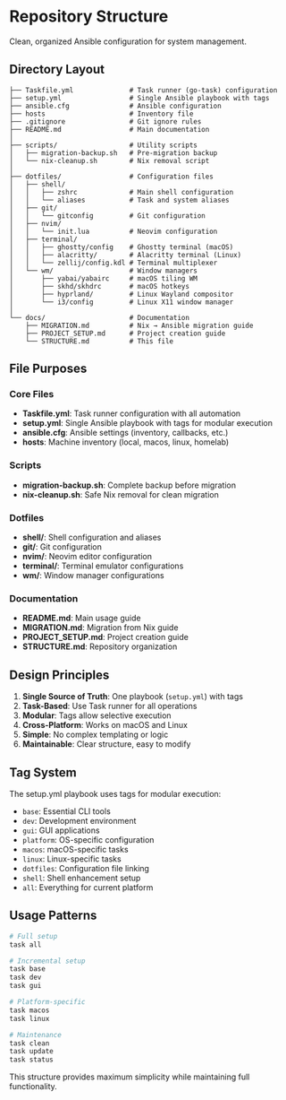 # Repository Structure

Clean, organized Ansible configuration for system management.

## Directory Layout

```
├── Taskfile.yml              # Task runner (go-task) configuration
├── setup.yml                 # Single Ansible playbook with tags
├── ansible.cfg               # Ansible configuration
├── hosts                     # Inventory file
├── .gitignore                # Git ignore rules
├── README.md                 # Main documentation
│
├── scripts/                  # Utility scripts
│   ├── migration-backup.sh   # Pre-migration backup
│   └── nix-cleanup.sh        # Nix removal script
│
├── dotfiles/                 # Configuration files
│   ├── shell/
│   │   ├── zshrc             # Main shell configuration
│   │   └── aliases           # Task and system aliases
│   ├── git/
│   │   └── gitconfig         # Git configuration
│   ├── nvim/
│   │   └── init.lua          # Neovim configuration
│   ├── terminal/
│   │   ├── ghostty/config    # Ghostty terminal (macOS)
│   │   ├── alacritty/        # Alacritty terminal (Linux)
│   │   └── zellij/config.kdl # Terminal multiplexer
│   └── wm/                   # Window managers
│       ├── yabai/yabairc     # macOS tiling WM
│       ├── skhd/skhdrc       # macOS hotkeys
│       ├── hyprland/         # Linux Wayland compositor
│       └── i3/config         # Linux X11 window manager
│
└── docs/                     # Documentation
    ├── MIGRATION.md          # Nix → Ansible migration guide
    ├── PROJECT_SETUP.md      # Project creation guide
    └── STRUCTURE.md          # This file
```

## File Purposes

### Core Files
- **Taskfile.yml**: Task runner configuration with all automation
- **setup.yml**: Single Ansible playbook with tags for modular execution
- **ansible.cfg**: Ansible settings (inventory, callbacks, etc.)
- **hosts**: Machine inventory (local, macos, linux, homelab)

### Scripts
- **migration-backup.sh**: Complete backup before migration
- **nix-cleanup.sh**: Safe Nix removal for clean migration

### Dotfiles
- **shell/**: Shell configuration and aliases
- **git/**: Git configuration
- **nvim/**: Neovim editor configuration
- **terminal/**: Terminal emulator configurations
- **wm/**: Window manager configurations

### Documentation
- **README.md**: Main usage guide
- **MIGRATION.md**: Migration from Nix guide
- **PROJECT_SETUP.md**: Project creation guide
- **STRUCTURE.md**: Repository organization

## Design Principles

1. **Single Source of Truth**: One playbook (`setup.yml`) with tags
2. **Task-Based**: Use Task runner for all operations
3. **Modular**: Tags allow selective execution
4. **Cross-Platform**: Works on macOS and Linux
5. **Simple**: No complex templating or logic
6. **Maintainable**: Clear structure, easy to modify

## Tag System

The setup.yml playbook uses tags for modular execution:

- `base`: Essential CLI tools
- `dev`: Development environment
- `gui`: GUI applications
- `platform`: OS-specific configuration
- `macos`: macOS-specific tasks
- `linux`: Linux-specific tasks
- `dotfiles`: Configuration file linking
- `shell`: Shell enhancement setup
- `all`: Everything for current platform

## Usage Patterns

```bash
# Full setup
task all

# Incremental setup
task base
task dev
task gui

# Platform-specific
task macos
task linux

# Maintenance
task clean
task update
task status
```

This structure provides maximum simplicity while maintaining full functionality.